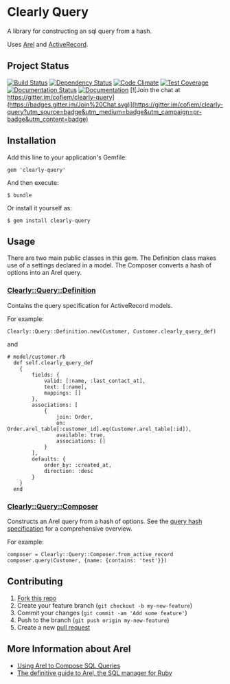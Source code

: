# Clearly Query

A library for constructing an sql query from a hash.

Uses [Arel](https://github.com/rails/arel) and [ActiveRecord](https://github.com/rails/rails/tree/master/activerecord).

## Project Status

[![Build Status](https://travis-ci.org/cofiem/clearly-query.svg?branch=master)](https://travis-ci.org/cofiem/clearly-query)
[![Dependency Status](https://gemnasium.com/cofiem/clearly-query.svg)](https://gemnasium.com/cofiem/clearly-query)
[![Code Climate](https://codeclimate.com/github/cofiem/clearly-query/badges/gpa.svg)](https://codeclimate.com/github/cofiem/clearly-query)
[![Test Coverage](https://codeclimate.com/github/cofiem/clearly-query/badges/coverage.svg)](https://codeclimate.com/github/cofiem/clearly-query/coverage)
[![Documentation Status](https://inch-ci.org/github/cofiem/clearly-query.svg?branch=master)](https://inch-ci.org/github/cofiem/clearly-query)
[![Documentation](https://img.shields.io/badge/docs-rdoc.info-blue.svg)](http://www.rubydoc.info/github/cofiem/clearly-query)
[![Join the chat at https://gitter.im/cofiem/clearly-query](https://badges.gitter.im/Join%20Chat.svg)](https://gitter.im/cofiem/clearly-query?utm_source=badge&utm_medium=badge&utm_campaign=pr-badge&utm_content=badge)

## Installation

Add this line to your application's Gemfile:

    gem 'clearly-query'

And then execute:

    $ bundle

Or install it yourself as:

    $ gem install clearly-query

## Usage

There are two main public classes in this gem. 
The Definition class makes use of a settings declared in a model.
The Composer converts a hash of options into an Arel query.

### [Clearly::Query::Definition](./lib/clearly/query/definition.rb)

Contains the query specification for ActiveRecord models.

For example:

    Clearly::Query::Definition.new(Customer, Customer.clearly_query_def)

and

    # model/customer.rb
      def self.clearly_query_def
        {
            fields: {
                valid: [:name, :last_contact_at],
                text: [:name],
                mappings: []
            },
            associations: [
                {
                    join: Order,
                    on: Order.arel_table[:customer_id].eq(Customer.arel_table[:id]),
                    available: true,
                    associations: []
                }
            ],
            defaults: {
                order_by: :created_at,
                direction: :desc
            }
        }
      end

### [Clearly::Query::Composer](./lib/clearly/query/composer.rb)

Constructs an Arel query from a hash of options.
See the [query hash specification](SPEC.md) for a comprehensive overview.

For example:

    composer = Clearly::Query::Composer.from_active_record
    composer.query(Customer, {name: {contains: 'test'}})

## Contributing

1. [Fork this repo](https://github.com/cofiem/clearly-query/fork)
2. Create your feature branch (`git checkout -b my-new-feature`)
3. Commit your changes (`git commit -am 'Add some feature'`)
4. Push to the branch (`git push origin my-new-feature`)
5. Create a new [pull request](https://github.com/cofiem/clearly-query/compare)

## More Information about Arel

 - [Using Arel to Compose SQL Queries](http://robots.thoughtbot.com/using-arel-to-compose-sql-queries)
 - [The definitive guide to Arel, the SQL manager for Ruby](http://jpospisil.com/2014/06/16/the-definitive-guide-to-arel-the-sql-manager-for-ruby.html)
